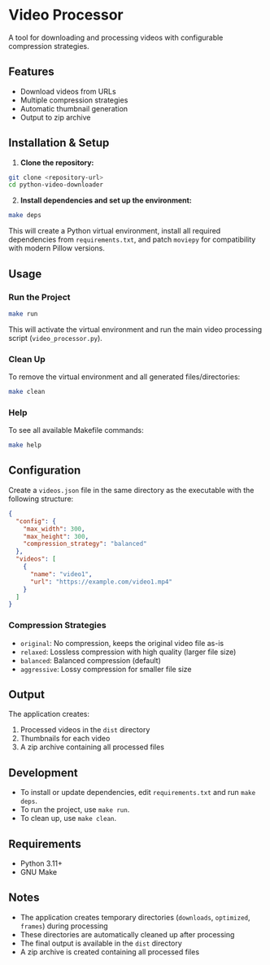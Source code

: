 # Video Processor

A tool for downloading and processing videos with configurable compression strategies.

## Features

- Download videos from URLs
- Multiple compression strategies
- Automatic thumbnail generation
- Output to zip archive

## Installation & Setup

1. **Clone the repository:**

```bash
git clone <repository-url>
cd python-video-downloader
```

2. **Install dependencies and set up the environment:**

```bash
make deps
```

This will create a Python virtual environment, install all required dependencies from `requirements.txt`, and patch `moviepy` for compatibility with modern Pillow versions.

## Usage

### Run the Project

```bash
make run
```

This will activate the virtual environment and run the main video processing script (`video_processor.py`).

### Clean Up

To remove the virtual environment and all generated files/directories:

```bash
make clean
```

### Help

To see all available Makefile commands:

```bash
make help
```

## Configuration

Create a `videos.json` file in the same directory as the executable with the following structure:

```json
{
  "config": {
    "max_width": 300,
    "max_height": 300,
    "compression_strategy": "balanced"
  },
  "videos": [
    {
      "name": "video1",
      "url": "https://example.com/video1.mp4"
    }
  ]
}
```

### Compression Strategies

- `original`: No compression, keeps the original video file as-is
- `relaxed`: Lossless compression with high quality (larger file size)
- `balanced`: Balanced compression (default)
- `aggressive`: Lossy compression for smaller file size

## Output

The application creates:

1. Processed videos in the `dist` directory
2. Thumbnails for each video
3. A zip archive containing all processed files

## Development

- To install or update dependencies, edit `requirements.txt` and run `make deps`.
- To run the project, use `make run`.
- To clean up, use `make clean`.

## Requirements

- Python 3.11+
- GNU Make

## Notes

- The application creates temporary directories (`downloads`, `optimized`, `frames`) during processing
- These directories are automatically cleaned up after processing
- The final output is available in the `dist` directory
- A zip archive is created containing all processed files
